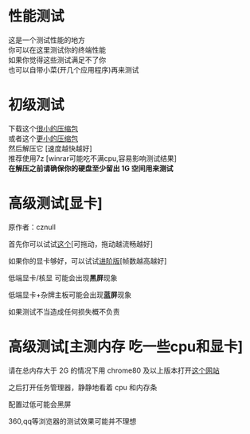 # 性能测试
这是一个测试性能的地方  
你可以在这里测试你的终端性能  
如果你觉得这些测试满足不了你  
也可以自带小菜(开几个应用程序)再来测试  


# 初级测试  
下载这个[很小的压缩包](https://sjashdhd.github.io/Performance-Testing/download/test1.rar)  
或者这个[更小的压缩包](https://sjashdhd.github.io/Performance-Testing/download/test1.7z)  
然后解压它 [速度越快越好]  
推荐使用7z [winrar可能吃不满cpu,容易影响测试结果]  
**在解压之前请确保你的硬盘至少留出 1G 空间用来测试**


# 高级测试[显卡]  
原作者：cznull

首先你可以试试[这个](https://cznull.github.io/volumeshader.html)[可拖动，拖动越流畅越好]

如果你的显卡够好，可以试试[进阶版](https://cznull.github.io/vsbm)[帧数越高越好]

低端显卡/核显 可能会出现**黑屏**现象

低端显卡+杂牌主板可能会出现**蓝屏**现象

如果测试不当造成任何损失概不负责


# 高级测试[主测内存 吃一些cpu和显卡]  
请在总内存大于 2G 的情况下用 chrome80 及以上版本打开[这个网站](http://www.shundehr.com/WebPerson/JobDetail?jid=255062)

之后打开任务管理器，静静地看着 cpu 和内存条

配置过低可能会黑屏


360,qq等浏览器的测试效果可能并不理想
